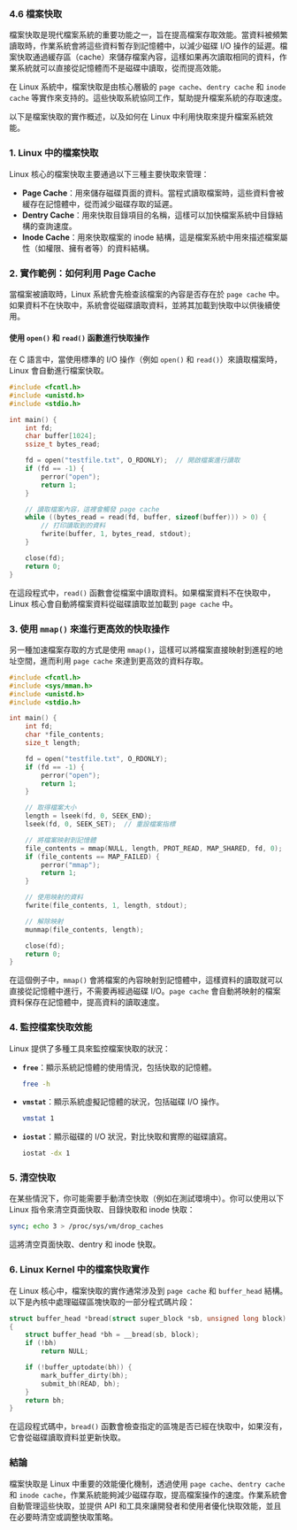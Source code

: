 ### 4.6 檔案快取

檔案快取是現代檔案系統的重要功能之一，旨在提高檔案存取效能。當資料被頻繁讀取時，作業系統會將這些資料暫存到記憶體中，以減少磁碟 I/O 操作的延遲。檔案快取通過緩存區（cache）來儲存檔案內容，這樣如果再次讀取相同的資料，作業系統就可以直接從記憶體而不是磁碟中讀取，從而提高效能。

在 Linux 系統中，檔案快取是由核心層級的 `page cache`、`dentry cache` 和 `inode cache` 等實作來支持的。這些快取系統協同工作，幫助提升檔案系統的存取速度。

以下是檔案快取的實作概述，以及如何在 Linux 中利用快取來提升檔案系統效能。

### 1. Linux 中的檔案快取

Linux 核心的檔案快取主要通過以下三種主要快取來管理：

- **Page Cache**：用來儲存磁碟頁面的資料。當程式讀取檔案時，這些資料會被緩存在記憶體中，從而減少磁碟存取的延遲。
- **Dentry Cache**：用來快取目錄項目的名稱，這樣可以加快檔案系統中目錄結構的查詢速度。
- **Inode Cache**：用來快取檔案的 inode 結構，這是檔案系統中用來描述檔案屬性（如權限、擁有者等）的資料結構。

### 2. 實作範例：如何利用 Page Cache

當檔案被讀取時，Linux 系統會先檢查該檔案的內容是否存在於 `page cache` 中。如果資料不在快取中，系統會從磁碟讀取資料，並將其加載到快取中以供後續使用。

#### 使用 `open()` 和 `read()` 函數進行快取操作

在 C 語言中，當使用標準的 I/O 操作（例如 `open()` 和 `read()`）來讀取檔案時，Linux 會自動進行檔案快取。

```c
#include <fcntl.h>
#include <unistd.h>
#include <stdio.h>

int main() {
    int fd;
    char buffer[1024];
    ssize_t bytes_read;

    fd = open("testfile.txt", O_RDONLY);  // 開啟檔案進行讀取
    if (fd == -1) {
        perror("open");
        return 1;
    }

    // 讀取檔案內容，這裡會觸發 page cache
    while ((bytes_read = read(fd, buffer, sizeof(buffer))) > 0) {
        // 打印讀取到的資料
        fwrite(buffer, 1, bytes_read, stdout);
    }

    close(fd);
    return 0;
}
```

在這段程式中，`read()` 函數會從檔案中讀取資料。如果檔案資料不在快取中，Linux 核心會自動將檔案資料從磁碟讀取並加載到 `page cache` 中。

### 3. 使用 `mmap()` 來進行更高效的快取操作

另一種加速檔案存取的方式是使用 `mmap()`，這樣可以將檔案直接映射到進程的地址空間，進而利用 `page cache` 來達到更高效的資料存取。

```c
#include <fcntl.h>
#include <sys/mman.h>
#include <unistd.h>
#include <stdio.h>

int main() {
    int fd;
    char *file_contents;
    size_t length;

    fd = open("testfile.txt", O_RDONLY);
    if (fd == -1) {
        perror("open");
        return 1;
    }

    // 取得檔案大小
    length = lseek(fd, 0, SEEK_END);
    lseek(fd, 0, SEEK_SET);  // 重設檔案指標

    // 將檔案映射到記憶體
    file_contents = mmap(NULL, length, PROT_READ, MAP_SHARED, fd, 0);
    if (file_contents == MAP_FAILED) {
        perror("mmap");
        return 1;
    }

    // 使用映射的資料
    fwrite(file_contents, 1, length, stdout);

    // 解除映射
    munmap(file_contents, length);

    close(fd);
    return 0;
}
```

在這個例子中，`mmap()` 會將檔案的內容映射到記憶體中，這樣資料的讀取就可以直接從記憶體中進行，不需要再經過磁碟 I/O。`page cache` 會自動將映射的檔案資料保存在記憶體中，提高資料的讀取速度。

### 4. 監控檔案快取效能

Linux 提供了多種工具來監控檔案快取的狀況：

- **`free`**：顯示系統記憶體的使用情況，包括快取的記憶體。
  
  ```bash
  free -h
  ```

- **`vmstat`**：顯示系統虛擬記憶體的狀況，包括磁碟 I/O 操作。
  
  ```bash
  vmstat 1
  ```

- **`iostat`**：顯示磁碟的 I/O 狀況，對比快取和實際的磁碟讀寫。

  ```bash
  iostat -dx 1
  ```

### 5. 清空快取

在某些情況下，你可能需要手動清空快取（例如在測試環境中）。你可以使用以下 Linux 指令來清空頁面快取、目錄快取和 inode 快取：

```bash
sync; echo 3 > /proc/sys/vm/drop_caches
```

這將清空頁面快取、dentry 和 inode 快取。

### 6. Linux Kernel 中的檔案快取實作

在 Linux 核心中，檔案快取的實作通常涉及到 `page cache` 和 `buffer_head` 結構。以下是內核中處理磁碟區塊快取的一部分程式碼片段：

```c
struct buffer_head *bread(struct super_block *sb, unsigned long block)
{
    struct buffer_head *bh = __bread(sb, block);
    if (!bh)
        return NULL;

    if (!buffer_uptodate(bh)) {
        mark_buffer_dirty(bh);
        submit_bh(READ, bh);
    }
    return bh;
}
```

在這段程式碼中，`bread()` 函數會檢查指定的區塊是否已經在快取中，如果沒有，它會從磁碟讀取資料並更新快取。

### 結論

檔案快取是 Linux 中重要的效能優化機制，透過使用 `page cache`、`dentry cache` 和 `inode cache`，作業系統能夠減少磁碟存取，提高檔案操作的速度。作業系統會自動管理這些快取，並提供 API 和工具來讓開發者和使用者優化快取效能，並且在必要時清空或調整快取策略。